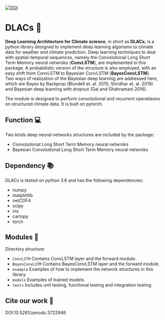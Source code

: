 [![DOI](https://zenodo.org/badge/DOI/10.5281/zenodo.3722946.svg)](https://doi.org/10.5281/zenodo.3722946)
# DLACs :crystal_ball:
**Deep Learning Architecture for Climate science**, in short as **DLACs**, is a python library designed to implement deep learning algorisms to climate data for weather and climate prediction. Deep learning techniques to deal with spatial-temporal sequences, namely the Convolutional Long Short Term Memory neural netwroks (**ConvLSTM**), are implemented in this package. A probabilistic version of the structure is also employed, with an easy shift from ConvLSTM to Bayesian ConvLSTM (**BayesConvLSTM**). <br/> Two ways of realization of the Bayesian deep learning are addressed here, which are Bayes by Backprop (Blundell et. al. 2015; Shridhar et. al. 2019) and Bayesian deep learning with dropout (Gal and Ghahramani 2016).  

The module is designed to perform convolutional and recurrent operatiaons on structured climate data. It is built on pytorch.<br/>

## Function :computer:
Two kinds deep neural networks structures are included by the package:
* Convolutional Long Short Term Memory neural netwroks <br>
* Bayesian Convolutional Long Short Term Memory neural netwroks <br>

## Dependency :books:
DLACs is tested on python 3.6 and has the following dependencies:
* numpy
* matplotlib
* netCDF4
* scipy
* iris
* cartopy
* torch

## Modules :floppy_disk:
Directory structure:
* `ConvLSTM` Contains ConvLSTM layer and the forward module.
* `BayesConvLSTM` Contains BayesConvLSTM layer and the forward module.
* `example` Examples of how to implement the network structures in this library.
* `models` Examples of trained models.
* `tests` Includes unit testing, functional testing and integration testing.

## Cite our work :gift_heart:
DOI:10.5281/zenodo.3722946
